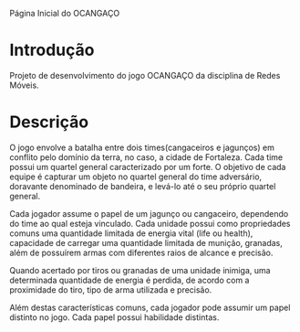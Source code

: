 Página Inicial do OCANGAÇO

# Introdução #

Projeto de desenvolvimento do jogo OCANGAÇO da disciplina de Redes Móveis.

# Descrição #

O jogo envolve a batalha entre dois times(cangaceiros e jagunços) em conflito pelo domínio da terra, no caso, a cidade de Fortaleza. Cada time possui um quartel general caracterizado por um forte. O objetivo de cada equipe é capturar um objeto no quartel general do time adversário, doravante denominado de bandeira, e levá-lo até o seu próprio quartel general.

Cada jogador assume o papel de um jagunço ou cangaceiro, dependendo do time ao qual esteja vinculado.  Cada unidade possui como propriedades comuns uma quantidade limitada de energia vital (life ou health), capacidade de carregar uma quantidade limitada de munição, granadas, além de possuírem armas com diferentes raios de alcance e precisão.

Quando acertado por tiros ou granadas de uma unidade inimiga, uma determinada quantidade de energia é perdida, de acordo com a proximidade do tiro, tipo de arma utilizada e precisão.


Além destas características comuns, cada jogador pode assumir um papel distinto no jogo. Cada papel possui habilidade distintas.
